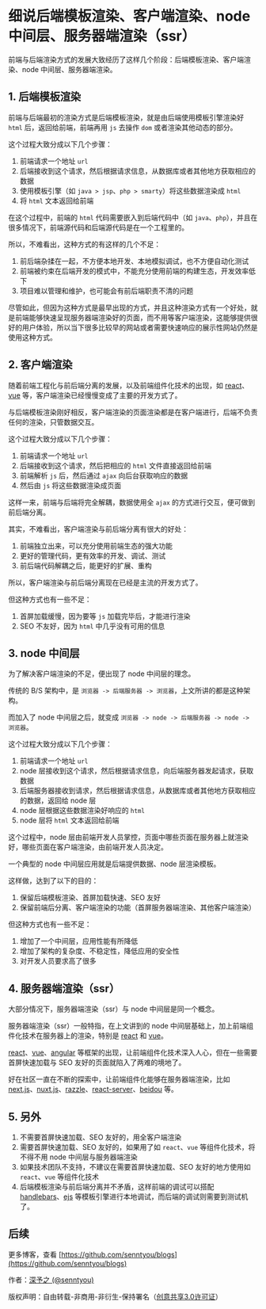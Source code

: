 # 细说后端模板渲染、客户端渲染、node 中间层、服务器端渲染（ssr）

前端与后端渲染方式的发展大致经历了这样几个阶段：后端模板渲染、客户端渲染、node 中间层、服务器端渲染。

## 1. 后端模板渲染

前端与后端最初的渲染方式是后端模板渲染，就是由后端使用模板引擎渲染好 `html` 后，返回给前端，前端再用 `js` 去操作 `dom` 或者渲染其他动态的部分。

这个过程大致分成以下几个步骤：

1. 前端请求一个地址 `url`
2. 后端接收到这个请求，然后根据请求信息，从数据库或者其他地方获取相应的数据
3. 使用模板引擎（如 `java > jsp`、`php > smarty`）将这些数据渲染成 `html`
4. 将 `html` 文本返回给前端

在这个过程中，前端的 `html` 代码需要嵌入到后端代码中（如 `java`、`php`），并且在很多情况下，前端源代码和后端源代码是在一个工程里的。

所以，不难看出，这种方式的有这样的几个不足：

1. 前后端杂揉在一起，不方便本地开发、本地模拟调试，也不方便自动化测试
2. 前端被约束在后端开发的模式中，不能充分使用前端的构建生态，开发效率低下
3. 项目难以管理和维护，也可能会有前后端职责不清的问题

尽管如此，但因为这种方式是最早出现的方式，并且这种渲染方式有一个好处，就是前端能够快速呈现服务器端渲染好的页面，而不用等客户端渲染，这能够提供很好的用户体验，所以当下很多比较早的网站或者需要快速响应的展示性网站仍然是使用这种方式。

## 2. 客户端渲染

随着前端工程化与前后端分离的发展，以及前端组件化技术的出现，如 [react](https://github.com/facebook/react)、[vue](https://github.com/vuejs/vue) 等，客户端渲染已经慢慢变成了主要的开发方式了。

与后端模板渲染刚好相反，客户端渲染的页面渲染都是在客户端进行，后端不负责任何的渲染，只管数据交互。

这个过程大致分成以下几个步骤：

1. 前端请求一个地址 `url`
2. 后端接收到这个请求，然后把相应的 `html` 文件直接返回给前端
3. 前端解析 `js` 后，然后通过 `ajax` 向后台获取响应的数据
4. 然后由 `js` 将这些数据渲染成页面

这样一来，前端与后端将完全解耦，数据使用全 `ajax` 的方式进行交互，便可做到前后端分离。

其实，不难看出，客户端渲染与前后端分离有很大的好处：

1. 前端独立出来，可以充分使用前端生态的强大功能
2. 更好的管理代码，更有效率的开发、调试、测试
3. 前后端代码解耦之后，能更好的扩展、重构

所以，客户端渲染与前后端分离现在已经是主流的开发方式了。

但这种方式也有一些不足：

1. 首屏加载缓慢，因为要等 `js` 加载完毕后，才能进行渲染
2. SEO 不友好，因为 `html` 中几乎没有可用的信息

## 3. node 中间层

为了解决客户端渲染的不足，便出现了 node 中间层的理念。

传统的 B/S 架构中，是 `浏览器 -> 后端服务器 -> 浏览器`，上文所讲的都是这种架构。

而加入了 node 中间层之后，就变成 `浏览器 -> node -> 后端服务器 -> node -> 浏览器`。

这个过程大致分成以下几个步骤：

1. 前端请求一个地址 `url`
2. node 层接收到这个请求，然后根据请求信息，向后端服务器发起请求，获取数据
3. 后端服务器接收到请求，然后根据请求信息，从数据库或者其他地方获取相应的数据，返回给 node 层
4. node 层根据这些数据渲染好响应的 `html`
5. node 层将 `html` 文本返回给前端

这个过程中，node 层由前端开发人员掌控，页面中哪些页面在服务器上就渲染好，哪些页面在客户端渲染，由前端开发人员决定。

一个典型的 node 中间层应用就是后端提供数据、node 层渲染模板。

这样做，达到了以下的目的：

1. 保留后端模板渲染、首屏加载快速、SEO 友好
2. 保留前端后分离、客户端渲染的功能（首屏服务器端渲染、其他客户端渲染）

但这种方式也有一些不足：

1. 增加了一个中间层，应用性能有所降低
2. 增加了架构的复杂度、不稳定性，降低应用的安全性
3. 对开发人员要求高了很多

## 4. 服务器端渲染（ssr）

大部分情况下，服务器端渲染（ssr）与 node 中间层是同一个概念。

服务器端渲染（ssr）一般特指，在上文讲到的 node 中间层基础上，加上前端组件化技术在服务器上的渲染，特别是 [react](https://github.com/facebook/react) 和 [vue](https://github.com/vuejs/vue)。

[react](https://github.com/facebook/react)、[vue](https://github.com/vuejs/vue)、[angular](https://github.com/angular/angular) 等框架的出现，让前端组件化技术深入人心，但在一些需要首屏快速加载与 SEO 友好的页面就陷入了两难的境地了。

好在社区一直在不断的探索中，让前端组件化能够在服务器端渲染，比如 [next.js](https://github.com/zeit/next.js)、[nuxt.js](https://github.com/nuxt/nuxt.js)、[razzle](https://github.com/jaredpalmer/razzle)、[react-server](https://github.com/redfin/react-server)、[beidou](https://github.com/alibaba/beidou) 等。

## 5. 另外

1. 不需要首屏快速加载、SEO 友好的，用全客户端渲染
2. 需要首屏快速加载、SEO 友好的，如果用了如 `react`、`vue` 等组件化技术，将不得不用 node 中间层与服务器端渲染
3. 如果技术团队不支持，不建议在需要首屏快速加载、SEO 友好的地方使用如 `react`、`vue` 等组件化技术
4. 后端模板渲染与前后端分离并不矛盾，这样前端的调试可以搭配 [handlebars](https://github.com/wycats/handlebars.js)、[ejs](https://github.com/tj/ejs) 等模板引擎进行本地调试，而后端的调试则需要到测试机了。

## 后续

更多博客，查看 [https://github.com/senntyou/blogs](https://github.com/senntyou/blogs)

作者：[深予之 (@senntyou)](https://github.com/senntyou)

版权声明：自由转载-非商用-非衍生-保持署名（[创意共享3.0许可证](https://creativecommons.org/licenses/by-nc-nd/3.0/deed.zh)）
